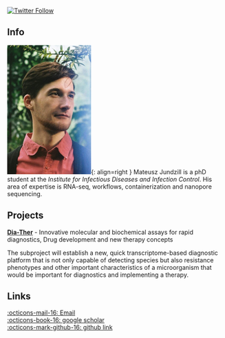 [![Twitter Follow](https://img.shields.io/twitter/follow/m_jundzill.svg?style=social)](https://twitter.com/m_jundzill) 

## Info

![Mateusz](images/Mateusz.png){: align=right }
Mateusz Jundzill is a phD student at the *Institute for Infectious Diseases and Infection Control*. His area of expertise is RNA-seq, workflows, containerization and nanopore sequencing. 

## Projects

[**Dia-Ther**](http://lpi-jena.de/) - Innovative molecular and biochemical assays for rapid diagnostics, Drug development and new therapy concepts

The subproject will establish a new, quick transcriptome-based diagnostic platform that is not only capable of detecting species but also resistance phenotypes and other important characteristics of a microorganism that would be important for diagnostics and implementing a therapy.

## Links
[:octicons-mail-16: Email](mailto:mateusz.jundzill@med.uni-jena.de)  
[:octicons-book-16: google scholar](https://scholar.google.com/citations?user=RxARmaUAAAAJ&hl=en)     
[:octicons-mark-github-16: github link](https://github.com/AggresiveHayBale)

